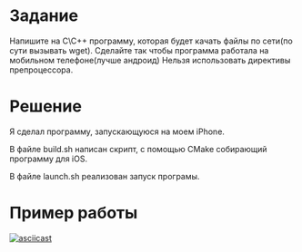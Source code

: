# Задание
Напишите на С\С++ программу, которая будет качать файлы по сети(по сути вызывать wget). Сделайте так чтобы программа работала на мобильном телефоне(лучше андроид)
Нельзя использовать директивы препроцессора.

# Решение

Я сделал программу, запускающуюся на моем iPhone.

В файле build.sh написан скрипт, с помощью CMake собирающий программу для iOS.

В файле launch.sh реализован запуск програмы.

# Пример работы
[![asciicast](https://asciinema.org/a/vWnRk0FNkdduh5YyQy8rUUz7E.svg)](https://asciinema.org/a/vWnRk0FNkdduh5YyQy8rUUz7E)